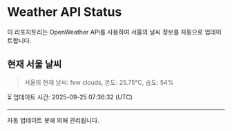 
# Weather API Status

이 리포지토리는 OpenWeather API를 사용하여 서울의 날씨 정보를 자동으로 업데이트합니다.

## 현재 서울 날씨
> 서울의 현재 날씨: few clouds, 온도: 25.75°C, 습도: 54%

⏳ 업데이트 시간: 2025-09-25 07:36:32 (UTC)

---
자동 업데이트 봇에 의해 관리됩니다.
